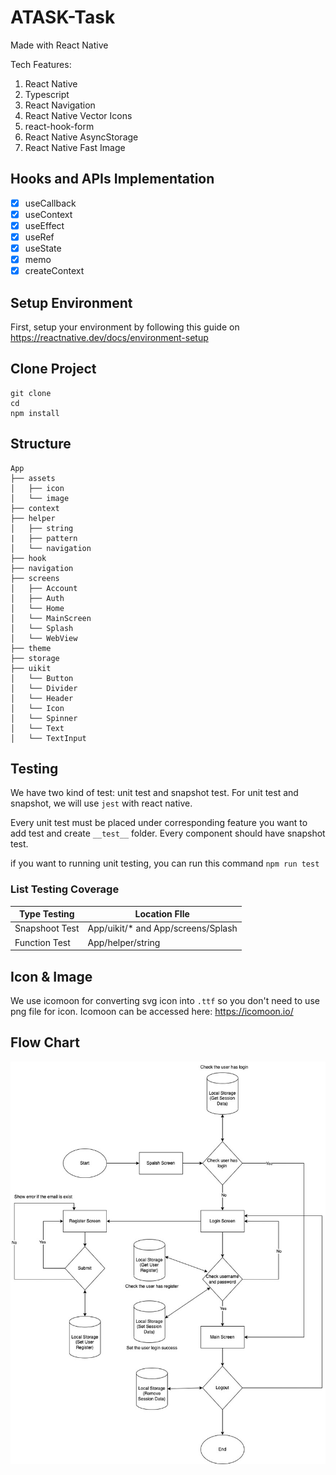 # ATASK-Task

Made with React Native

Tech Features:
1. React Native
2. Typescript
3. React Navigation 
4. React Native Vector Icons
6. react-hook-form
7. React Native AsyncStorage
8. React Native Fast Image

## Hooks and APIs Implementation
- [X] useCallback
- [X] useContext
- [X] useEffect
- [X] useRef
- [X] useState
- [X] memo
- [X] createContext

## Setup Environment
First, setup your environment by following this guide on https://reactnative.dev/docs/environment-setup

## Clone Project
```
git clone
cd 
npm install
```

## Structure

```
App
├── assets
│   ├── icon
│   └── image
├── context
├── helper
│   ├── string
|   ├── pattern
│   └── navigation
├── hook
├── navigation
├── screens
│   ├── Account
│   ├── Auth
│   └── Home
│   └── MainScreen
│   └── Splash
│   └── WebView
├── theme
├── storage
├── uikit
│   └── Button
│   └── Divider
│   └── Header
│   └── Icon
│   └── Spinner
│   └── Text
│   └── TextInput
```

## Testing
We have two kind of test: unit test and snapshot test.
For unit test and snapshot, we will use `jest` with react native.

Every unit test must be placed under corresponding feature you want to add test and create `__test__` folder.
Every component should have snapshot test.

if you want to running unit testing, you can run this command `npm run test`

### List Testing Coverage
| Type Testing | Location FIle |
| ----------------------- | ----------------------------------- |
| Snapshoot Test | App/uikit/* and App/screens/Splash |
| Function Test | App/helper/string |


## Icon & Image
We use icomoon for converting svg icon into `.ttf` so you don't need to use png file for icon.
Icomoon can be accessed here: https://icomoon.io/

## Flow Chart
![import icon](./docs/image/Flow-Diagram.jpeg)
